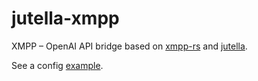 # jutella-xmpp

XMPP – OpenAI API bridge based on [xmpp-rs](https://xmpp.rs/) and [jutella](https://github.com/dmitry-markin/jutella).

See a config [example](https://github.com/dmitry-markin/jutella-xmpp/blob/master/config/jutellaxmpp.toml).
